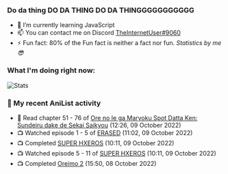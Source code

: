 ### Do da thing DO DA THING DO DA THINGGGGGGGGGGG

<!-- **TheInternetUser0/TheInternetUser0** is a ✨ _special_ ✨ repository because its `README.md` (this file) appears on your GitHub profile. -->


- 🌱 I’m currently learning JavaScript
- 📫 You can contact me on Discord [TheInternetUser#9060](https://discord.com/users/534117072796385300)
- ⚡ Fun fact: 80% of the Fun fact is neither a fact nor fun. _Statistics by me 😎_

### What I'm doing right now:
![Stats](https://discord.c99.nl/widget/theme-3/534117072796385300.png)

### 🌸 My recent AniList activity

<!-- ANILIST_ACTIVITY:start -->

-   📖 Read chapter 51 - 76 of [Ore no Ie ga Maryoku Spot Datta Ken: Sundeiru dake de Sekai Saikyou](https://anilist.co/manga/97240) (12:26, 09 October 2022)
-   📺 Watched episode 1 - 5 of [ERASED](https://anilist.co/anime/21234) (11:02, 09 October 2022)
-   📺 Completed [SUPER HXEROS](https://anilist.co/anime/112818) (10:11, 09 October 2022)
-   📺 Watched episode 5 - 11 of [SUPER HXEROS](https://anilist.co/anime/112818) (10:11, 09 October 2022)
-   📺 Completed [Oreimo 2](https://anilist.co/anime/13659) (15:50, 08 October 2022)

<!-- ANILIST_ACTIVITY:end -->
